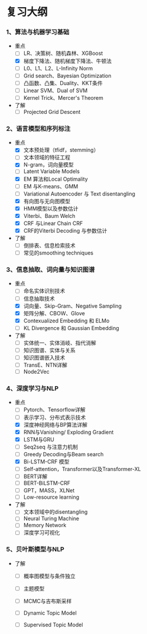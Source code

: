 # 复习大纲

### 1、算法与机器学习基础

- 重点
  - [ ] LR、决策树、随机森林、XGBoost
  - [x] 梯度下降法、随机梯度下降法、牛顿法
  - [ ] L0、L1、L2、L-Infinity Norm
  - [ ] Grid search、Bayesian Optimization 
  - [ ] 凸函数、凸集、Duality、KKT条件
  - [ ] Linear SVM、Dual of SVM
  - [ ] Kernel Trick、Mercer's Theorem
- 了解 
  - [ ] Projected Grid Descent

### 2、语言模型和序列标注

- 重点
  - [x] 文本预处理（tfidf，stemming） 
  - [ ] 文本领域的特征工程
  - [x] N-gram，词向量模型
  - [ ] Latent Variable Models
  - [x] EM 算法和Local Optimality 
  - [ ] EM 与K-means、GMM
  - [ ] Variational Autoencoder 与 Text disentangling
  - [x] 有向图与无向图模型
  - [x] HMM模型以及参数估计
  - [x] Viterbi、Baum Welch
  - [x] CRF 与Linear Chain CRF
  - [x] CRF的Viterbi Decoding 与参数估计
- 了解
  - [ ] 倒排表、信息检索技术
  - [ ] 常见的smoothing techniques

### 3、信息抽取、词向量与知识图谱

- 重点
  - [ ] 命名实体识别技术
  - [ ] 信息抽取技术
  - [x] 词向量、Skip-Gram、Negative Sampling
  - [x] 矩阵分解、CBOW、Glove
  - [x] Contexualized Embedding 和 ELMo
  - [ ] KL Divergence 和 Gaussian Embedding
- 了解
  - [ ] 实体统一、实体消岐、指代消解
  - [ ] 知识图谱、实体与关系
  - [ ] 知识图谱嵌入技术
  - [ ] TransE、NTN详解
  - [ ] Node2Vec

### 4、深度学习与NLP

- 重点
  - [ ] Pytorch、Tensorflow详解
  - [ ] 表示学习、分布式表示技术
  - [x] 深度神经网络与BP算法详解
  - [x] RNN与Vanishing/ Exploding Gradient
  - [x] LSTM与GRU
  - [ ] Seq2seq 与注意力机制
  - [ ] Greedy Decoding与Beam search
  - [x] Bi-LSTM-CRF 模型
  - [ ] Self-attention，Transformer以及Transformer-XL
  - [ ] BERT详解
  - [ ] BERT-BiLSTM-CRF
  - [ ] GPT，MASS，XLNet
  - [ ] Low-resource learning
- 了解
  - [ ] 文本领域中的disentangling 
  - [ ] Neural Turing Machine
  - [ ] Memory Network 
  - [ ] 深度学习可视化

### 5、贝叶斯模型与NLP

- 了解

  - [ ] 概率图模型与条件独立
  - [ ] 主题模型
  - [ ] MCMC与吉布斯采样
  - [ ] Dynamic Topic Model
  - [ ] Supervised Topic Model 

  





















